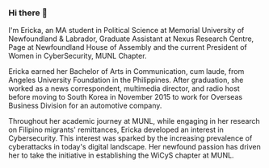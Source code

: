 ### Hi there 👋

I'm Ericka, an MA student in Political Science at Memorial University of Newfoundland & Labrador, Graduate Assistant at Nexus Research Centre, Page at Newfoundland House of Assembly and the current President of Women in CyberSecurity, MUNL Chapter.  

Ericka earned her Bachelor of Arts in Communication, cum laude, from Angeles University Foundation in the Philippines. After graduation, she worked as a news correspondent, multimedia director, and radio host before moving to South Korea in November 2015 to work for Overseas Business Division for an automotive company. 

Throughout her academic journey at MUNL, while engaging in her research on Filipino migrants' remittances, Ericka developed an interest in Cybersecurity. This interest was sparked by the increasing prevalence of cyberattacks in today's digital landscape. Her newfound passion has driven her to take the initiative in establishing the WiCyS chapter at MUNL.

